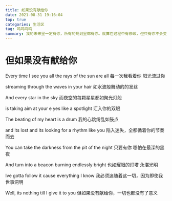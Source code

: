 ```yaml
---
title: 如果没有献给你
date: 2021-08-31 19:16:04
top: true
categories: 生活区
tag: 鸣鸣鸣鸣
summary: 我的未来里一定有你，所有的规划里都有你。就算在过程中有修改，但只有你不会变。
---
```


# 但如果没有献给你

Every time I see you all the rays of the sun are all
每一次我看着你 阳光流过你

streaming through the waves in your hair 
如水波般舞动的的发丝


And every star in the sky 
而夜空的每颗星星都如聚光灯般

is taking aim at your e yes like a spotlight 
汇入你的双眼


The beating of my heart is a drum 
我的心跳纷乱如鼓点

and its lost and its looking for a rhythm like you 
陷入迷失，全都循着你的节奏而去


You can take the darkness from the pit of the night 
只要有你 哪怕在最深的黑夜

And turn into a beacon burning endlessly bright 
也如耀眼的灯塔 永湛光明


Ive gotta follow it cause everything I know 
我必须追随着这一切，因为即使我世事洞明

Well, its nothing till I give it to you 
但如果没有献给你，一切也都没有了意义